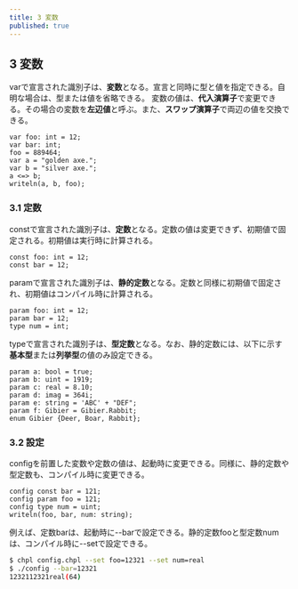 ```yaml
---
title: 3 変数
published: true
---
```

## 3 変数

varで宣言された識別子は、**変数**となる。宣言と同時に型と値を指定できる。自明な場合は、型または値を省略できる。
変数の値は、**代入演算子**で変更できる。その場合の変数を**左辺値**と呼ぶ。また、**スワップ演算子**で両辺の値を交換できる。

```
var foo: int = 12;
var bar: int;
foo = 889464;
var a = "golden axe.";
var b = "silver axe.";
a <=> b;
writeln(a, b, foo);
```

### 3.1 定数

constで宣言された識別子は、**定数**となる。定数の値は変更できず、初期値で固定される。初期値は実行時に計算される。

```
const foo: int = 12;
const bar = 12;
```

paramで宣言された識別子は、**静的定数**となる。定数と同様に初期値で固定され、初期値はコンパイル時に計算される。

```
param foo: int = 12;
param bar = 12;
type num = int;
```

typeで宣言された識別子は、**型定数**となる。なお、静的定数には、以下に示す**基本型**または**列挙型**の値のみ設定できる。

```
param a: bool = true;
param b: uint = 1919;
param c: real = 8.10;
param d: imag = 364i;
param e: string = 'ABC' + "DEF";
param f: Gibier = Gibier.Rabbit;
enum Gibier {Deer, Boar, Rabbit};
```

### 3.2 設定

configを前置した変数や定数の値は、起動時に変更できる。同様に、静的定数や型定数も、コンパイル時に変更できる。

```
config const bar = 121;
config param foo = 121;
config type num = uint;
writeln(foo, bar, num: string);
```

例えば、定数barは、起動時に--barで設定できる。静的定数fooと型定数numは、コンパイル時に--setで設定できる。

```bash
$ chpl config.chpl --set foo=12321 --set num=real
$ ./config --bar=12321
1232112321real(64)
```

